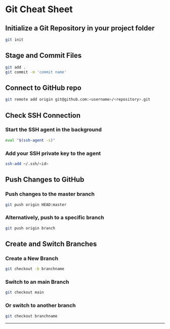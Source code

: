 # Git Cheat Sheet

## Initialize a Git Repository in your project folder
```bash
git init
```

## Stage and Commit Files
```bash
git add .
git commit -m 'commit name'
```

## Connect to GitHub repo
```bash
git remote add origin git@github.com:<username>/<repository>.git
```

## Check SSH Connection
### Start the SSH agent in the background
```bash
eval "$(ssh-agent -s)"
```
### Add your SSH private key to the agent
```bash
ssh-add ~/.ssh/<id>
```

## Push Changes to GitHub
### Push changes to the master branch
```bash
git push origin HEAD:master
```
### Alternatively, push to a specific branch
```bash
git push origin branch
```

## Create and Switch Branches

### Create a New Branch
```bash
git checkout -b branchname
```

### Switch to an main Branch
```bash
git checkout main
```

### Or switch to another branch
```bash
git checkout branchname
```

---
